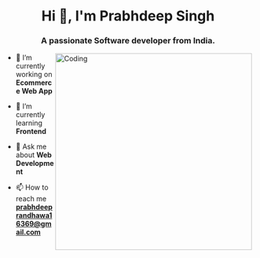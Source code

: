 
<h1 align="center">Hi 👋, I'm Prabhdeep Singh</h1>
<h3 align="center">A passionate Software developer from India.</h3>
<img align="right" alt="Coding" width="400" src="https://cdn.dribbble.com/users/1162077/screenshots/3848914/programmer.gif">

- 🔭 I’m currently working on **Ecommerce Web App**

- 🌱 I’m currently learning **Frontend**

- 💬 Ask me about **Web Development**

- 📫 How to reach me **prabhdeeprandhawa16369@gmail.com**

